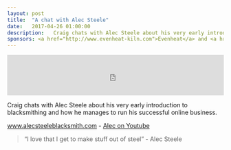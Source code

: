```yaml
---
layout: post
title:  "A chat with Alec Steele"
date:   2017-04-26 01:00:00
description:   Craig chats with Alec Steele about his very early introduction to blacksmithing and how he manages to run his successful online business.
sponsors: <a href="http://www.evenheat-kiln.com">Evenheat</a> and <a href="http://www.tormek.com">Tormek</a>
---
```



<iframe frameborder='0' height='94px' scrolling='no' seamless src='https://simplecast.com/e/68038?style=medium-light' width='100%'></iframe>

Craig chats with Alec Steele about his very early introduction to blacksmithing and how he manages to run his successful online business.

 <a href="http://alecsteeleblacksmith.com" target="_blank">www.alecsteeleblacksmith.com</a> - <a href="https://www.youtube.com/user/alectheblacksmith" target="_blank">Alec on Youtube</a> 


<blockquote class="largeQuote">“I love that I get to make stuff out of steel” - Alec Steele</blockquote>




